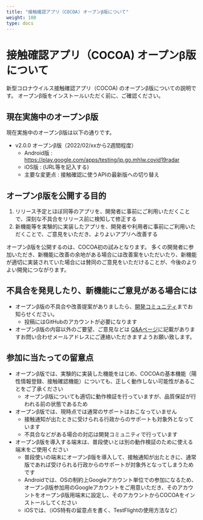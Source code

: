 ```yaml
---
title: "接触確認アプリ（COCOA) オープンβ版について"
weight: 100
type: docs
---
```


# 接触確認アプリ（COCOA) オープンβ版について

新型コロナウイルス接触確認アプリ（COCOA) のオープンβ版についての説明です。
オープンβ版をインストールいただく前に、ご確認ください。

## 現在実施中のオープンβ版

現在実施中のオープンβ版は以下の通りです。

- v2.0.0 オープンβ版（2022/02/xxから2週間程度）
  - Android版 : https://play.google.com/apps/testing/jp.go.mhlw.covid19radar
  - iOS版 : (URL等を記入する)
  - 主要な変更点 : 接触確認に使うAPIの最新版への切り替え

## オープンβ版を公開する目的

1. リリース予定とほぼ同等のアプリを、開発者に事前にご利用いただくことで、深刻な不具合をリリース前に検知して修正する
2. 新機能等を実験的に実装したアプリを、開発者や利用者に事前にご利用いただくことで、ご意見をいただき、よりよいアプリへ改善する

オープンβ版を公開するのは、COCOA初の試みとなります。
多くの開発者に参加いただき、新機能に改善の余地がある場合には改善案をいただいたり、新機能が適切に実装されていた場合には賛同のご意見をいただけることが、今後のよりよい開発につながります。

## 不具合を発見したり、新機能にご意見がある場合には

- オープンβ版の不具合や改善提案がありましたら、[開発コミュニティ](https://github.com/cocoa-mhlw/)までお知らせください。
  - 投稿にはGitHubのアカウントが必要になります
- オープンβ版の内容以外のご要望、ご意見などは [Q&Aページ](https://www.mhlw.go.jp/stf/seisakunitsuite/bunya/kenkou_iryou/covid19_qa_kanrenkigyou_00009.html#Q8-1)に記載がありますお問い合わせメールアドレスにご連絡いただきますようお願い致します。

## 参加に当たっての留意点

- オープンβ版では、実験的に実装した機能をはじめ、COCOAの基本機能（陽性情報登録、接触確認機能）についても、正しく動作しない可能性があることをご了承ください
  - オープンβ版についても適切に動作検証を行っていますが、品質保証が行われる前の状態であるため
- オープンβ版では、現時点では通常のサポートはおこなっていません
  - 接触通知が出たときに受けられる行政からのサポートも対象外となっています
  - 不具合などがある場合の対応は開発コミュニティで行っています
- オープンβ版を導入する端末は、普段使いとは別の動作検証のために使える端末をご使用ください
  - 普段使いの端末にオープンβ版を導入して、接触通知が出たときに、通常版であれば受けられる行政からのサポートが対象外となってしまうためです
  - Androidでは、OSの制約上Googleアカウント単位での参加になるため、オープンβ版参加用のGoogleアカウントをご用意いただき、そのアカウントをオープンβ版用端末に設定し、そのアカウントからCOCOAをインストールしてください
  - iOSでは、（iOS特有の留意点を書く、TestFlightの使用方法など）


